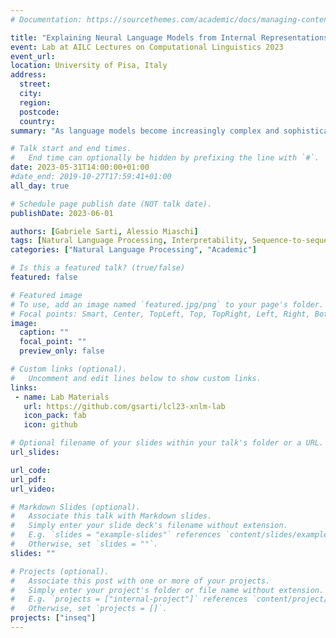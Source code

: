 ```yaml
---
# Documentation: https://sourcethemes.com/academic/docs/managing-content/

title: "Explaining Neural Language Models from Internal Representations to Model Predictions"
event: Lab at AILC Lectures on Computational Linguistics 2023
event_url:
location: University of Pisa, Italy
address:
  street:
  city: 
  region:
  postcode:
  country:
summary: "As language models become increasingly complex and sophisticated, the processes leading to their predictions are growing increasingly difficult to understand. Research in NLP interpretability focuses on explaining the rationales driving model predictions and is crucial for building trust and transparency in the usage of these systems in real-world scenarios. In this laboratory, we will explore various techniques for analyzing Neural Language Models, such as feature attribution methods and diagnostic classifiers. Besides common approaches to inspect models’ internal representations, we will also introduce prompting techniques to elicit model responses and motivate their usage as alternative methods for the behavioral study of model generations."

# Talk start and end times.
#   End time can optionally be hidden by prefixing the line with `#`.
date: 2023-05-31T14:00:00+01:00
#date_end: 2019-10-27T17:59:41+01:00
all_day: true

# Schedule page publish date (NOT talk date).
publishDate: 2023-06-01

authors: [Gabriele Sarti, Alessio Miaschi]
tags: [Natural Language Processing, Interpretability, Sequence-to-sequence, Language Modeling, Feature Attribution, Probing Classifiers]
categories: ["Natural Language Processing", "Academic"]

# Is this a featured talk? (true/false)
featured: false

# Featured image
# To use, add an image named `featured.jpg/png` to your page's folder. 
# Focal points: Smart, Center, TopLeft, Top, TopRight, Left, Right, BottomLeft, Bottom, BottomRight.
image:
  caption: ""
  focal_point: ""
  preview_only: false

# Custom links (optional).
#   Uncomment and edit lines below to show custom links.
links:
 - name: Lab Materials
   url: https://github.com/gsarti/lcl23-xnlm-lab
   icon_pack: fab
   icon: github

# Optional filename of your slides within your talk's folder or a URL.
url_slides:

url_code:
url_pdf:
url_video:

# Markdown Slides (optional).
#   Associate this talk with Markdown slides.
#   Simply enter your slide deck's filename without extension.
#   E.g. `slides = "example-slides"` references `content/slides/example-slides.md`.
#   Otherwise, set `slides = ""`.
slides: ""

# Projects (optional).
#   Associate this post with one or more of your projects.
#   Simply enter your project's folder or file name without extension.
#   E.g. `projects = ["internal-project"]` references `content/project/deep-learning/index.md`.
#   Otherwise, set `projects = []`.
projects: ["inseq"]
---
```

